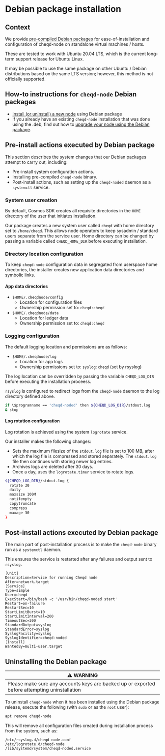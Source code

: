 # Debian package installation

## Context

We provide [pre-compiled Debian packages](https://github.com/cheqd/cheqd-node/releases) for ease-of-installation and configuration of cheqd-node on standalone virtual machines / hosts.

These are tested to work with Ubuntu 20.04 LTS, which is the current long-term support release for Ubuntu Linux.

It may be possible to use the same package on other Ubuntu / Debian distributions based on the same LTS version; however, this method is not officially supported.

## How-to instructions for `cheqd-node` Debian packages

* [Install (or uninstall) a new node](deb-package-install.md) using Debian package
* If you already have an existing `cheqd-node` installation that was done using the .deb, find out how to [upgrade your node using the Debian package](deb-package-upgrade.md).

## Pre-install actions executed by Debian package

This section describes the system changes that our Debian packages attempt to carry out, including:

* Pre-install system configuration actions.
* Installing pre-compiled `cheqd-node` binary.
* Post-install actions, such as setting up the `cheqd-noded` daemon as a `systemctl` service.

### System user creation

By default, Cosmos SDK creates all requisite directories in the `HOME` directory of the user that initiates installation.

Our package creates a new system user called `cheqd` with home directory set to `/home/cheqd`. This allows node operators to keep sysadmin / standard users separate from the service user. Home directory can be changed by passing a variable called `CHEQD_HOME_DIR` before executing installation.

### Directory location configuration

To keep `cheqd-node` configuration data in segregated from userspace home directories, the installer creates new application data directories and symbolic links.

#### App data directories

* `$HOME/.cheqdnode/config`
  * Location for configuration files
  * Ownership permission set to: `cheqd:cheqd`
* `$HOME/.cheqdnode/data`
  * Location for ledger data
  * Ownership permission set to: `cheqd:cheqd`

### Logging configuration

The default logging location and permissions are as follows:

* `$HOME/.cheqdnode/log`
  * Location for app logs
  * Ownership permissions set to: `syslog:cheqd` (set by rsyslog)

The log location can be overridden by passing the variable `CHEQD_LOG_DIR` before executing the installation proceess.

`rsyslog` is configured to redirect logs from the `cheqd-node` daemon to the log directory defined above.

```bash
if \$programname == 'cheqd-noded' then ${CHEQD_LOG_DIR}/stdout.log
& stop
```

#### Log rotation configuration

Log rotation is achieved using the system `logrotate` service.

Our installer makes the following changes:

* Sets the maximum filesize of the `stdout.log` file is set to 100 MB, after which the log file is compressed and stored separately. The `stdout.log` file then continues with storing newer log entries.
* Archives logs are deleted after 30 days.
* Once a day, uses the `logrotate.timer` service to rotate logs.

```bash
${CHEQD_LOG_DIR}/stdout.log {
  rotate 30
  daily
  maxsize 100M
  notifempty
  copytruncate
  compress
  maxage 30
}
```

## Post-install actions executed by Debian package

The main part of post-installation process is to make the `cheqd-node` binary run as a `systemctl` daemon.

This ensures the service is restarted after any failures and output sent to `rsyslog`.

```
[Unit]
Description=Service for running Cheqd node
After=network.target
[Service]
Type=simple
User=cheqd
ExecStart=/bin/bash -c '/usr/bin/cheqd-noded start'
Restart=on-failure
RestartSec=10
StartLimitBurst=10
StartLimitInterval=200
TimeoutSec=300
StandardOutput=syslog
StandardError=syslog
SyslogFacility=syslog
SyslogIdentifier=cheqd-noded
[Install]
WantedBy=multi-user.target
```

## Uninstalling the Debian package

| :warning: WARNING                                                                             |
| --------------------------------------------------------------------------------------------- |
| Please make sure any accounts keys are backed up or exported before attempting uninstallation |

To uninstall `cheqd-node` when it has been installed using the Debian package release, execute the following (with `sudo` or as the `root` user):

```bash
apt remove cheqd-node
```

This will remove all configuration files created during installation process from the system, such as:

```
/etc/rsyslog.d/cheqd-node.conf
/etc/logrotate.d/cheqd-node
/lib/systemd/system/cheqd-noded.service
```
